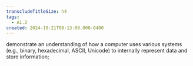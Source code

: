 ```yaml
---
transcludeTitleSize: h4
tags:
  - A1.2
created: 2024-10-21T08:13:09.000-0400
---
```

demonstrate an understanding of how a computer uses various systems (e.g., binary, hexadecimal, ASCII, Unicode) to internally represent data and store information;